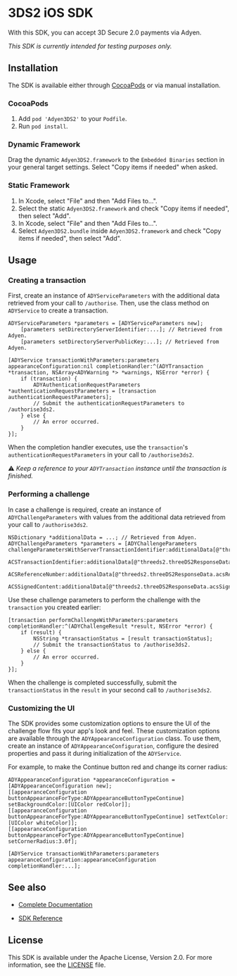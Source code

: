 # 3DS2 iOS SDK

With this SDK, you can accept 3D Secure 2.0 payments via Adyen.

_This SDK is currently intended for testing purposes only._

## Installation

The SDK is available either through [CocoaPods](http://cocoapods.org) or via manual installation.

### CocoaPods

1. Add `pod 'Adyen3DS2'` to your `Podfile`.
2. Run `pod install`.

### Dynamic Framework

Drag the dynamic `Adyen3DS2.framework` to the `Embedded Binaries` section in your general target settings. Select "Copy items if needed" when asked.

### Static Framework

1. In Xcode, select "File" and then "Add Files to...".
2. Select the static `Adyen3DS2.framework` and check "Copy items if needed", then select "Add".
3. In Xcode, select "File" and then "Add Files to...".
4. Select `Adyen3DS2.bundle` inside `Adyen3DS2.framework` and check "Copy items if needed", then select "Add".

## Usage

### Creating a transaction

First, create an instance of `ADYServiceParameters` with the additional data retrieved from your call to `/authorise`.
Then, use the class method on `ADYService` to create a transaction.
```objc
ADYServiceParameters *parameters = [ADYServiceParameters new];
    [parameters setDirectoryServerIdentifier:...]; // Retrieved from Adyen.
    [parameters setDirectoryServerPublicKey:...]; // Retrieved from Adyen.

[ADYService transactionWithParameters:parameters appearanceConfiguration:nil completionHandler:^(ADYTransaction *transaction, NSArray<ADYWarning *> *warnings, NSError *error) {
    if (transaction) {
        ADYAuthenticationRequestParameters *authenticationRequestParameters = [transaction authenticationRequestParameters];
        // Submit the authenticationRequestParameters to /authorise3ds2.
    } else {
        // An error occurred.
    }
}];
```

When the completion handler executes, use the `transaction`'s `authenticationRequestParameters` in your call to `/authorise3ds2`.

:warning: _Keep a reference to your `ADYTransaction` instance until the transaction is finished._

### Performing a challenge

In case a challenge is required, create an instance of `ADYChallengeParameters` with values from the additional data retrieved from your call to `/authorise3ds2`.

```objc
NSDictionary *additionalData = ...; // Retrieved from Adyen.
ADYChallengeParameters *parameters = [ADYChallengeParameters challengeParametersWithServerTransactionIdentifier:additionalData[@"threeds2.threeDS2ResponseData.threeDSServerTransID"]
                                                                                       ACSTransactionIdentifier:additionalData[@"threeds2.threeDS2ResponseData.acsTransID"]
                                                                                             ACSReferenceNumber:additionalData[@"threeds2.threeDS2ResponseData.acsReferenceNumber"]
                                                                                               ACSSignedContent:additionalData[@"threeds2.threeDS2ResponseData.acsSignedContent"]];
```

Use these challenge parameters to perform the challenge with the `transaction` you created earlier:
```objc
[transaction performChallengeWithParameters:parameters completionHandler:^(ADYChallengeResult *result, NSError *error) {
    if (result) {
        NSString *transactionStatus = [result transactionStatus];
        // Submit the transactionStatus to /authorise3ds2.
    } else {
        // An error occurred.
    }
}];
```

When the challenge is completed successfully, submit the `transactionStatus` in the `result` in your second call to `/authorise3ds2`.

### Customizing the UI

The SDK provides some customization options to ensure the UI of the challenge flow fits your app's look and feel. These customization options are available through the `ADYAppearanceConfiguration` class. To use them, create an instance of `ADYAppearanceConfiguration`, configure the desired properties and pass it during initialization of the `ADYService`.

For example, to make the Continue button red and change its corner radius:
```objc
ADYAppearanceConfiguration *appearanceConfiguration = [ADYAppearanceConfiguration new];
[[appearanceConfiguration buttonAppearanceForType:ADYAppearanceButtonTypeContinue] setBackgroundColor:[UIColor redColor]];
[[appearanceConfiguration buttonAppearanceForType:ADYAppearanceButtonTypeContinue] setTextColor:[UIColor whiteColor]];
[[appearanceConfiguration buttonAppearanceForType:ADYAppearanceButtonTypeContinue] setCornerRadius:3.0f];

[ADYService transactionWithParameters:parameters appearanceConfiguration:appearanceConfiguration completionHandler:...];
```

## See also

 * [Complete Documentation](https://docs.adyen.com/developers/risk-management/3d-secure-2-0/ios-sdk-integration)

 * [SDK Reference](https://adyen.github.io/adyen-3ds2-ios/Docs/index.html)

## License

This SDK is available under the Apache License, Version 2.0. For more information, see the [LICENSE](https://github.com/Adyen/adyen-3ds2-ios/blob/master/LICENSE) file.
